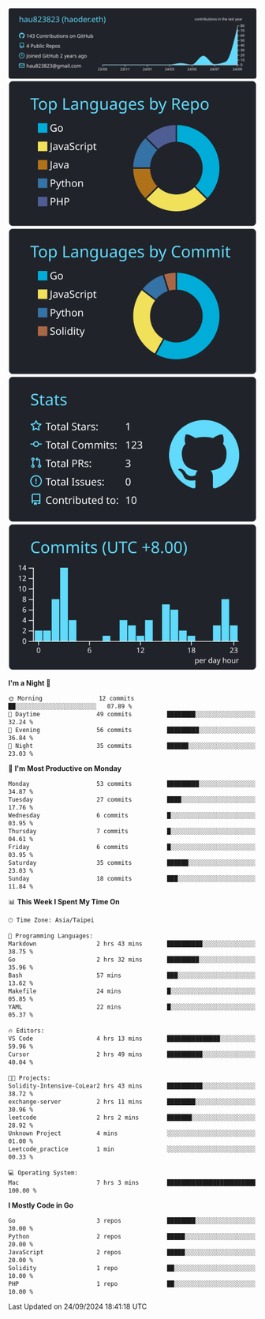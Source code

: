 [![](https://raw.githubusercontent.com/hau823823/hau823823/master/profile-summary-card-output/react/0-profile-details.svg)](https://github.com/vn7n24fzkq/github-profile-summary-cards)
[![](https://raw.githubusercontent.com/hau823823/hau823823/master/profile-summary-card-output/react/1-repos-per-language.svg)](https://github.com/vn7n24fzkq/github-profile-summary-cards) [![](https://raw.githubusercontent.com/hau823823/hau823823/master/profile-summary-card-output/react/2-most-commit-language.svg)](https://github.com/vn7n24fzkq/github-profile-summary-cards)
[![](https://raw.githubusercontent.com/hau823823/hau823823/master/profile-summary-card-output/react/3-stats.svg)](https://github.com/vn7n24fzkq/github-profile-summary-cards) [![](https://raw.githubusercontent.com/hau823823/hau823823/master/profile-summary-card-output/react/4-productive-time.svg)](https://github.com/vn7n24fzkq/github-profile-summary-cards)

<!--START_SECTION:waka-->
**I'm a Night 🦉** 

```text
🌞 Morning                12 commits          ██░░░░░░░░░░░░░░░░░░░░░░░   07.89 % 
🌆 Daytime                49 commits          ████████░░░░░░░░░░░░░░░░░   32.24 % 
🌃 Evening                56 commits          █████████░░░░░░░░░░░░░░░░   36.84 % 
🌙 Night                  35 commits          ██████░░░░░░░░░░░░░░░░░░░   23.03 % 
```
📅 **I'm Most Productive on Monday** 

```text
Monday                   53 commits          █████████░░░░░░░░░░░░░░░░   34.87 % 
Tuesday                  27 commits          ████░░░░░░░░░░░░░░░░░░░░░   17.76 % 
Wednesday                6 commits           █░░░░░░░░░░░░░░░░░░░░░░░░   03.95 % 
Thursday                 7 commits           █░░░░░░░░░░░░░░░░░░░░░░░░   04.61 % 
Friday                   6 commits           █░░░░░░░░░░░░░░░░░░░░░░░░   03.95 % 
Saturday                 35 commits          ██████░░░░░░░░░░░░░░░░░░░   23.03 % 
Sunday                   18 commits          ███░░░░░░░░░░░░░░░░░░░░░░   11.84 % 
```


📊 **This Week I Spent My Time On** 

```text
🕑︎ Time Zone: Asia/Taipei

💬 Programming Languages: 
Markdown                 2 hrs 43 mins       ██████████░░░░░░░░░░░░░░░   38.75 % 
Go                       2 hrs 32 mins       █████████░░░░░░░░░░░░░░░░   35.96 % 
Bash                     57 mins             ███░░░░░░░░░░░░░░░░░░░░░░   13.62 % 
Makefile                 24 mins             █░░░░░░░░░░░░░░░░░░░░░░░░   05.85 % 
YAML                     22 mins             █░░░░░░░░░░░░░░░░░░░░░░░░   05.37 % 

🔥 Editors: 
VS Code                  4 hrs 13 mins       ███████████████░░░░░░░░░░   59.96 % 
Cursor                   2 hrs 49 mins       ██████████░░░░░░░░░░░░░░░   40.04 % 

🐱‍💻 Projects: 
Solidity-Intensive-CoLear2 hrs 43 mins       ██████████░░░░░░░░░░░░░░░   38.72 % 
exchange-server          2 hrs 11 mins       ████████░░░░░░░░░░░░░░░░░   30.96 % 
leetcode                 2 hrs 2 mins        ███████░░░░░░░░░░░░░░░░░░   28.92 % 
Unknown Project          4 mins              ░░░░░░░░░░░░░░░░░░░░░░░░░   01.00 % 
Leetcode_practice        1 min               ░░░░░░░░░░░░░░░░░░░░░░░░░   00.33 % 

💻 Operating System: 
Mac                      7 hrs 3 mins        █████████████████████████   100.00 % 
```

**I Mostly Code in Go** 

```text
Go                       3 repos             ████████░░░░░░░░░░░░░░░░░   30.00 % 
Python                   2 repos             █████░░░░░░░░░░░░░░░░░░░░   20.00 % 
JavaScript               2 repos             █████░░░░░░░░░░░░░░░░░░░░   20.00 % 
Solidity                 1 repo              ██░░░░░░░░░░░░░░░░░░░░░░░   10.00 % 
PHP                      1 repo              ██░░░░░░░░░░░░░░░░░░░░░░░   10.00 % 
```




 Last Updated on 24/09/2024 18:41:18 UTC
<!--END_SECTION:waka-->

